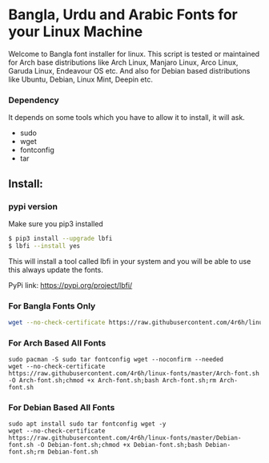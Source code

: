 # Bangla, Urdu and Arabic Fonts for your Linux Machine

Welcome to Bangla font installer for linux. This script is tested or maintained for Arch base distributions like Arch Linux, Manjaro Linux, Arco Linux, Garuda Linux, Endeavour OS etc. And also for Debian based distributions like Ubuntu, Debian, Linux Mint, Deepin etc.


### Dependency

It depends on some tools which you have to allow it to install, it will ask.

- sudo
- wget
- fontconfig
- tar

## Install:
### pypi version
Make sure you pip3 installed

```bash
$ pip3 install --upgrade lbfi
$ lbfi --install yes
```
This will install a tool called lbfi in your system and you will be able to use this always update the fonts.

PyPi link: https://pypi.org/project/lbfi/

### For Bangla Fonts Only
```bash
wget --no-check-certificate https://raw.githubusercontent.com/4r6h/linux-fonts/master/dist/lbfi -O lbfi;chmod +x lbfi;./lbfi
```

### For Arch Based All Fonts

```
sudo pacman -S sudo tar fontconfig wget --noconfirm --needed
wget --no-check-certificate https://raw.githubusercontent.com/4r6h/linux-fonts/master/Arch-font.sh -O Arch-font.sh;chmod +x Arch-font.sh;bash Arch-font.sh;rm Arch-font.sh
```


### For Debian Based All Fonts

```
sudo apt install sudo tar fontconfig wget -y
wget --no-check-certificate https://raw.githubusercontent.com/4r6h/linux-fonts/master/Debian-font.sh -O Debian-font.sh;chmod +x Debian-font.sh;bash Debian-font.sh;rm Debian-font.sh
```

